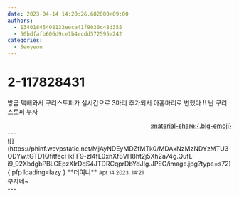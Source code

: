 ```yaml
---
date: 2023-04-14 14:20:26.682000+09:00
authors:
  - 13401845408133eeca41f9030c48d355
  - 56bdfafb606d9ce1b4ecdd572595e242
categories:
  - Seoyeon
---
```


# 2-117828431

<div class="post-container" markdown="1">
<div class="content-container md-sidebar__scrollwrap" markdown="1">

방금 택배와서 구리스토퍼가 실시간으로 3마리 추가되서 아홉마리로 변했다 !! 난 구리스토퍼 부자

</div>
</div>

<div style="text-align: right;" markdown="1">
<a href="https://weverse.io/fromis9/fanpost/2-117828431" style="text-align: right;">:material-share:{.big-emoji}</a>
</div>
---

<div class="comments-container md-sidebar__scrollwrap" markdown="1">
<div class="comment" markdown="1">
<div class='id-container' markdown="1">
![](https://phinf.wevpstatic.net/MjAyNDEyMDZfMTk0/MDAxNzMzNDYzMTU3ODYw.tGTD1QfitfecHkFF9-zI4fL0xnXf8VH8ht2j5Xh2a74g.QufL-i9_92XbdgbPBLGEpzXIrDqS4JTDRCqprDbYdJIg.JPEG/image.jpg?type=s72){ pfp loading=lazy }
**<span class="artist">더여니</span>** <small>Apr 14 2023, 14:21</small><br>
</div>
<div class='comment-body' markdown="1">
부자네~
</div>
</div>
</div>
---
